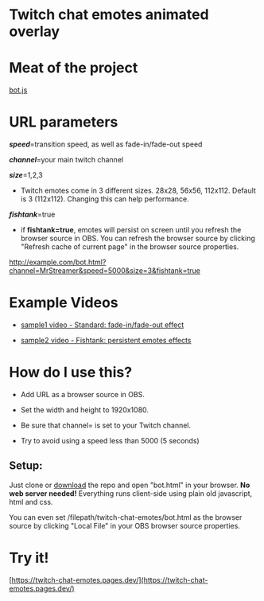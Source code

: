 # Twitch chat emotes animated overlay

# Meat of the project
[bot.js](https://raw.githubusercontent.com/teklynk/twitch_chat_emotes/master/assets/js/bot.js)

# URL parameters

***speed***=transition speed, as well as fade-in/fade-out speed

***channel***=your main twitch channel

***size***=1,2,3

* Twitch emotes come in 3 different sizes. 28x28, 56x56, 112x112. Default is 3 (112x112). Changing this can help performance. 

***fishtank***=true

* if **fishtank=true**, emotes will persist on screen until you refresh the browser source in OBS. 
You can refresh the browser source by clicking "Refresh cache of current page" in the browser source properties.

http://example.com/bot.html?channel=MrStreamer&speed=5000&size=3&fishtank=true

# Example Videos
* [sample1 video - Standard: fade-in/fade-out effect](https://github.com/teklynk/twitch_chat_emotes/blob/master/sample_standard.mp4?raw=true)

* [sample2 video - Fishtank: persistent emotes effects](https://github.com/teklynk/twitch_chat_emotes/blob/master/sample_fishtank.mp4?raw=true)

# How do I use this?
* Add URL as a browser source in OBS.

* Set the width and height to 1920x1080.

* Be sure that channel= is set to your Twitch channel. 

* Try to avoid using a speed less than 5000 (5 seconds)

## **Setup:**

Just clone or [download](https://github.com/teklynk/twitch_chat_emotes/archive/refs/heads/master.zip) the repo and open "bot.html" in your browser. **No web server needed!** Everything runs client-side using plain old javascript, html and css.

You can even set /filepath/twitch-chat-emotes/bot.html as the browser source by clicking "Local File" in your OBS browser source properties.

# Try it!
[https://twitch-chat-emotes.pages.dev/](https://twitch-chat-emotes.pages.dev/)